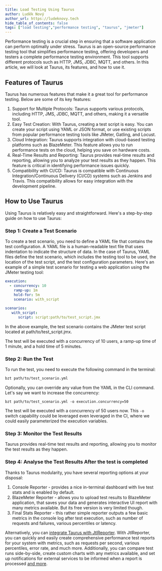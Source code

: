 ```yaml
---
title: Load Testing Using Taurus
author: Luděk Nový
author_url: https://ludeknovy.tech
hide_table_of_contents: false
tags: ["load testing","performance testing", "taurus", "jmeter"]
---
```


Performance testing is a crucial step in ensuring that a software application can perform optimally under stress. Taurus
is an open-source performance testing tool that simplifies performance testing, offering developers and testers a
complete performance testing environment. This tool supports different protocols such as HTTP, JMS, JDBC, MQTT, and
others. In this article, we will look at Taurus, its features, and how to use it.

## Features of Taurus

Taurus has numerous features that make it a great tool for performance testing. Below are some of its key features:

1. Support for Multiple Protocols: Taurus supports various protocols, including HTTP, JMS, JDBC, MQTT, and others,
   making it a versatile tool.
2. Easy Test Creation: With Taurus, creating a test script is easy. You can create your script using YAML or JSON
   format, or use existing scripts from popular performance testing tools like JMeter, Gatling, and Locust.
3. Cloud Integration: Taurus supports integration with cloud-based testing platforms such as BlazeMeter. This feature allows you to run performance tests on the cloud, helping you save on hardware costs.
4. Real-Time Results and Reporting: Taurus provides real-time results and reporting, allowing you to analyze your test
   results as they happen. This feature is critical in identifying performance issues quickly.
5. Compatibility with CI/CD: Taurus is compatible with Continuous Integration/Continuous Delivery (CI/CD) systems such
   as Jenkins and Travis. This compatibility allows for easy integration with the development pipeline.

## How to Use Taurus

Using Taurus is relatively easy and straightforward. Here's a step-by-step guide on how to use Taurus:

### Step 1: Create a Test Scenario

To create a test scenario, you need to define a YAML file that contains the test configuration. A YAML file is a
human-readable text file that uses indentation to indicate the structure of data. In the case of Taurus, YAML files
define the test scenario, which includes the testing tool to be used, the location of the test script, and the test
configuration parameters.
Here's an example of a simple test scenario for testing a web application using the JMeter testing tool:

```yaml
execution:
  - concurrency: 10
    ramp-up: 1m
    hold-for: 5m
    scenario: with_script
 
scenarios:
   with_script:
      script: script:path/to/test_script.jmx 
```

In the above example, the test scenario contains the JMeter test script located at path/to/test_script.jmx.

The test will be executed with a concurrency of 10 users, a ramp-up time of 1 minute, and a hold time of 5 minutes.

### Step 2: Run the Test

To run the test, you need to execute the following command in the terminal:

```bash
bzt path/to/test_scenario.yml
```

Optionally, you can override any value from the YAML in the CLI command. Let's say we want to increase the concurrency:
```
bzt path/to/test_scenario.yml -o execution.concurrency=50
```

The test will be executed with a concurrency of 50 users now. This `-o` switch capability could be leveraged even leveraged in the CI, where we could easily parameterized the execution variables.

### Step 3:  Monitor the Test Results
Taurus provides real-time test results and reporting, allowing you to monitor the test results as they happen.

### Step 4: Analyse the Test Results After the test is completed
Thanks to Taurus modularity, you have several reporting options at your disposal:
1. Console Reporter - provides a nice in-terminal dashboard with live test stats and is enabled by default.
2. BlazeMeter Reporter - allows you to upload test results to BlazeMeter application, that saves your data and generates interactive UI report with many metrics available. But its free version is very limited though.
3. Final Stats Reporter - this rather simple reporter outputs a few basic metrics in the console log after test execution, such as number of requests and failures, various percentiles or latency.


Alternatively, you can [integrate Taurus with JtlReporter](/docs/integrations/taurus). With JtlReporter, you can quickly and easily create comprehensive performance test reports for your system with metrics, such as requests per second, various percentiles, error rate, and much more. Additionally, you can compare test runs side-by-side, create custom charts with any metrics available, and set up notifications for external services to be informed when a report is processed [and more](/docs/introduction/features).
